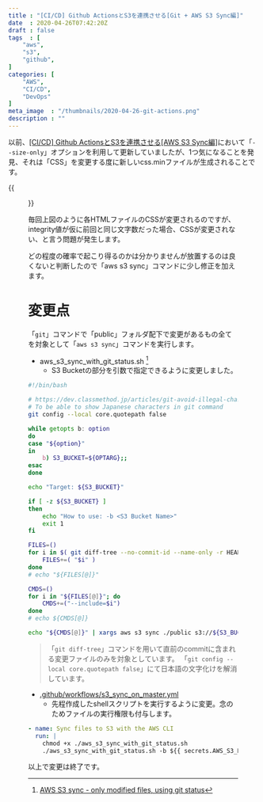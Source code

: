 ```yaml
---
title : "[CI/CD] Github ActionsとS3を連携させる[Git + AWS S3 Sync編]"
date  : 2020-04-26T07:42:20Z
draft : false
tags  : [
    "aws",
    "s3",
    "github",
]
categories: [
    "AWS",
    "CI/CD",
    "DevOps"
]
meta_image  : "/thumbnails/2020-04-26-git-actions.png"
description : ""
---
```


以前、[[CI/CD] Github ActionsとS3を連携させる[AWS S3 Sync編]](https://amezou.com/posts/2020/04/17/aws-s3-sync/)において「`--size-only`」オプションを利用して更新していましたが、1つ気になることを発見、それは「CSS」を変更する度に新しいcss.minファイルが生成されることです。

{{<figure src="/images/2020/04-26-git-actions-01.png">}}

毎回上図のように各HTMLファイルのCSSが変更されるのですが、integrity値が仮に前回と同じ文字数だった場合、CSSが変更されない、と言う問題が発生します。

どの程度の確率で起こり得るのかは分かりませんが放置するのは良くないと判断したので「aws s3 sync」コマンドに少し修正を加えます。

# 変更点
「`git`」コマンドで「public」フォルダ配下で変更があるもの全てを対象として「`aws s3 sync`」コマンドを実行します。

- aws_s3_sync_with_git_status.sh [^1]
  - S3 Bucketの部分を引数で指定できるように変更しました。
```sh
#!/bin/bash

# https://dev.classmethod.jp/articles/git-avoid-illegal-charactor-tips/
# To be able to show Japanese characters in git command
git config --local core.quotepath false

while getopts b: option
do
case "${option}"
in
    b) S3_BUCKET=${OPTARG};;
esac
done

echo "Target: ${S3_BUCKET}"

if [ -z ${S3_BUCKET} ]
then
    echo "How to use: -b <S3 Bucket Name>"
    exit 1
fi

FILES=()
for i in $( git diff-tree --no-commit-id --name-only -r HEAD | sed 's/"//g' | grep 'public/' | sed 's/^public\///g'); do
    FILES+=( "$i" )
done
# echo "${FILES[@]}"

CMDS=()
for i in "${FILES[@]}"; do
    CMDS+=("--include=$i")
done
# echo ${CMDS[@]}

echo "${CMDS[@]}" | xargs aws s3 sync ./public s3://${S3_BUCKET}/public --delete --exclude "*"
```

> 「`git diff-tree`」コマンドを用いて直前のcommitに含まれる変更ファイルのみを対象としています。
> 「`git config --local core.quotepath false`」にて日本語の文字化けを解消しています。

- [.github/workflows/s3_sync_on_master.yml](https://github.com/amezousan/hugo-serverless-blog/blob/master/.github/workflows/s3_sync_on_master.yml)
  - 先程作成したshellスクリプトを実行するように変更。念のためファイルの実行権限も付与します。

```yaml
- name: Sync files to S3 with the AWS CLI
  run: |
    chmod +x ./aws_s3_sync_with_git_status.sh
    ./aws_s3_sync_with_git_status.sh -b ${{ secrets.AWS_S3_BUCKET }}
```

以上で変更は終了です。

[^1]: [AWS S3 sync - only modified files, using git status](https://www.lambrospetrou.com/articles/aws-s3-sync-git-status/)
